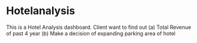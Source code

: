 # Hotelanalysis
This is a Hotel Analysis dashboard. Client want to find out (a) Total Revenue of past 4 year (b) Make a decision of expanding parking area of hotel

